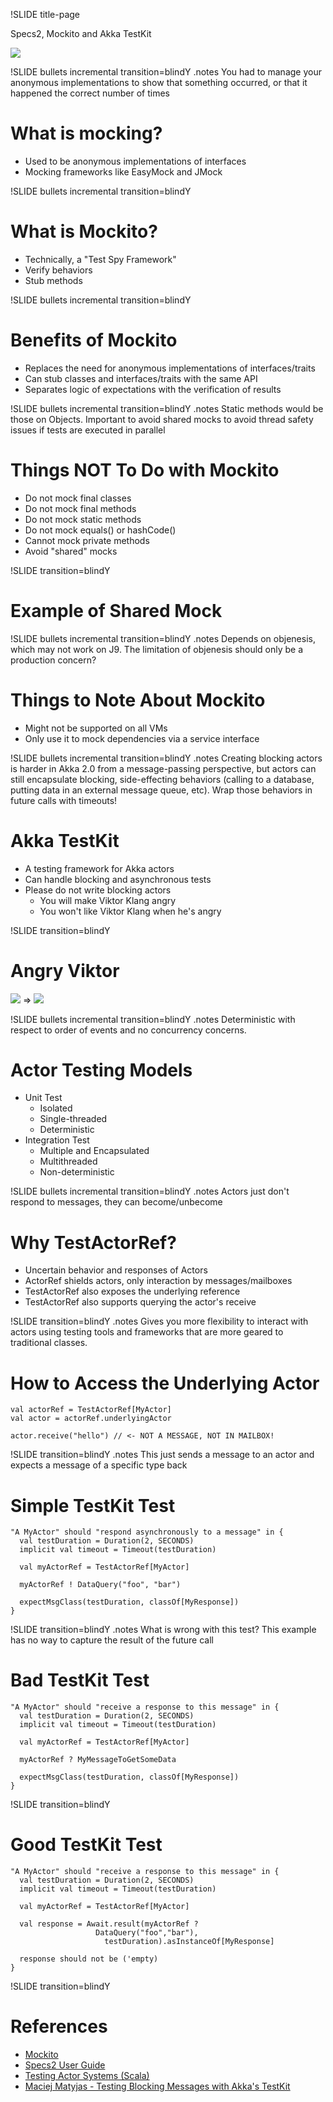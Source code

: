 !SLIDE title-page

Specs2, Mockito and Akka TestKit

<img src="typesafe-logo-081111.png" class="illustration" note="final slash needed"/>

!SLIDE bullets incremental transition=blindY
.notes You had to manage your anonymous implementations to show that something occurred, or that it happened the correct number of times
# What is mocking?

* Used to be anonymous implementations of interfaces
* Mocking frameworks like EasyMock and JMock

!SLIDE bullets incremental transition=blindY
# What is Mockito?

* Technically, a "Test Spy Framework"
* Verify behaviors 
* Stub methods

!SLIDE bullets incremental transition=blindY
# Benefits of Mockito

* Replaces the need for anonymous implementations of interfaces/traits
* Can stub classes and interfaces/traits with the same API
* Separates logic of expectations with the verification of results

!SLIDE bullets incremental transition=blindY
.notes Static methods would be those on Objects.  Important to avoid shared mocks to avoid thread safety issues if tests are executed in parallel
# Things NOT To Do with Mockito

* Do not mock final classes
* Do not mock final methods
* Do not mock static methods
* Do not mock equals() or hashCode()
* Cannot mock private methods
* Avoid "shared" mocks

!SLIDE transition=blindY
# Example of Shared Mock


!SLIDE bullets incremental transition=blindY
.notes Depends on objenesis, which may not work on J9. The limitation of objenesis should only be a production concern?
# Things to Note About Mockito

* Might not be supported on all VMs
* Only use it to mock dependencies via a service interface

!SLIDE bullets incremental transition=blindY
.notes Creating blocking actors is harder in Akka 2.0 from a message-passing perspective, but actors can still encapsulate blocking, side-effecting behaviors (calling to a database, putting data in an external message queue, etc). Wrap those behaviors in future calls with timeouts!
# Akka TestKit

* A testing framework for Akka actors
* Can handle blocking and asynchronous tests
* Please do not write blocking actors
	* You will make Viktor Klang angry
	* You won't like Viktor Klang when he's angry

!SLIDE transition=blindY
# Angry Viktor
<img src="viktor.png" class="illustration" note="final slash needed"/> => <img src="237035-hulk.jpg" class="illustration" note="final slash needed"/>

!SLIDE bullets incremental transition=blindY
.notes Deterministic with respect to order of events and no concurrency concerns.
# Actor Testing Models

* Unit Test
	* Isolated
	* Single-threaded
	* Deterministic
* Integration Test
	* Multiple and Encapsulated
	* Multithreaded
	* Non-deterministic

!SLIDE bullets incremental transition=blindY
.notes Actors just don't respond to messages, they can become/unbecome
# Why TestActorRef?

* Uncertain behavior and responses of Actors
* ActorRef shields actors, only interaction by messages/mailboxes
* TestActorRef also exposes the underlying reference
* TestActorRef also supports querying the actor's receive

!SLIDE transition=blindY
.notes Gives you more flexibility to interact with actors using testing tools and frameworks that are more geared to traditional classes.
# How to Access the Underlying Actor

	val actorRef = TestActorRef[MyActor]
	val actor = actorRef.underlyingActor

	actor.receive("hello") // <- NOT A MESSAGE, NOT IN MAILBOX!

!SLIDE transition=blindY
.notes This just sends a message to an actor and expects a message of a specific type back
# Simple TestKit Test

	"A MyActor" should "respond asynchronously to a message" in {
      val testDuration = Duration(2, SECONDS)
      implicit val timeout = Timeout(testDuration)

      val myActorRef = TestActorRef[MyActor]

      myActorRef ! DataQuery("foo", "bar")

      expectMsgClass(testDuration, classOf[MyResponse])
    }

!SLIDE transition=blindY
.notes What is wrong with this test?  This example has no way to capture the result of the future call
# Bad TestKit Test

    "A MyActor" should "receive a response to this message" in {
      val testDuration = Duration(2, SECONDS)
      implicit val timeout = Timeout(testDuration)

      val myActorRef = TestActorRef[MyActor]

      myActorRef ? MyMessageToGetSomeData

      expectMsgClass(testDuration, classOf[MyResponse])
    }

!SLIDE transition=blindY
# Good TestKit Test

    "A MyActor" should "receive a response to this message" in {
      val testDuration = Duration(2, SECONDS)
      implicit val timeout = Timeout(testDuration)

      val myActorRef = TestActorRef[MyActor]

      val response = Await.result(myActorRef ? 
                       DataQuery("foo","bar"),
                         testDuration).asInstanceOf[MyResponse]

      response should not be ('empty)
    }

!SLIDE transition=blindY
# References

* [Mockito](http://code.google.com/p/mockito/)
* [Specs2 User Guide](http://etorreborre.github.com/specs2/guide/org.specs2.UserGuide.html#User+Guide)
* [Testing Actor Systems (Scala)](http://doc.akka.io/docs/akka/2.0/scala/testing.html#integration-testing-with-testkit)
* [Maciej Matyjas - Testing Blocking Messages with Akka's TestKit](http://maciejmatyjas.com/2012/02/23/testing-blocking-messages-with-akkas-testkit/)